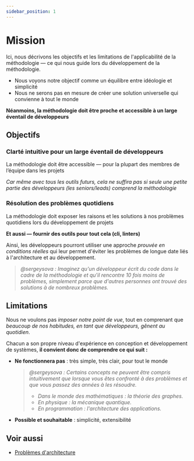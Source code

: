 ```yaml
---
sidebar_position: 1
---
```


# Mission

Ici, nous décrivons les objectifs et les limitations de l'applicabilité de la méthodologie — ce qui nous guide lors du développement de la méthodologie.

- Nous voyons notre objectif comme un équilibre entre idéologie et simplicité
- Nous ne serons pas en mesure de créer une solution universelle qui convienne à tout le monde

**Néanmoins, la méthodologie doit être proche et accessible à un large éventail de développeurs**

## Objectifs

### Clarté intuitive pour un large éventail de développeurs

La méthodologie doit être accessible — pour la plupart des membres de l’équipe dans les projets

*Car même avec tous les outils futurs, cela ne suffira pas si seule une petite partie des développeurs (les seniors/leads) comprend la méthodologie*

### Résolution des problèmes quotidiens

La méthodologie doit exposer les raisons et les solutions à nos problèmes quotidiens lors du développement de projets

**Et aussi — fournir des outils pour tout cela (cli, linters)**

Ainsi, les développeurs pourront utiliser une approche *prouvée en conditions réelles* qui leur permet d'éviter les problèmes de longue date liés à l'architecture et au développement.

> *@sergeysova : Imaginez qu'un développeur écrit du code dans le cadre de la méthodologie et qu'il rencontre 10 fois moins de problèmes, simplement parce que d'autres personnes ont trouvé des solutions à de nombreux problèmes.*

## Limitations

Nous ne voulons pas *imposer notre point de vue*, tout en comprenant que *beaucoup de nos habitudes, en tant que développeurs, gênent au quotidien*.

Chacun a son propre niveau d'expérience en conception et développement de systèmes, **il convient donc de comprendre ce qui suit :**

- **Ne fonctionnera pas** : très simple, très clair, pour tout le monde
    > *@sergeysova : Certains concepts ne peuvent être compris intuitivement que lorsque vous êtes confronté à des problèmes et que vous passez des années à les résoudre.*
    >
    > - *Dans le monde des mathématiques : la théorie des graphes.*
    > - *En physique : la mécanique quantique.*
    > - *En programmation : l'architecture des applications.*

- **Possible et souhaitable** : simplicité, extensibilité

## Voir aussi

- [Problèmes d'architecture][refs-architecture--problems]

[refs-architecture--problems]: /docs/about/understanding/architecture#problems
